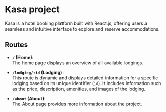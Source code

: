 # Kasa project
Kasa is a hotel booking platform built with React.js, offering users a seamless and intuitive interface to explore and reserve accommodations.

## Routes

- **`/` (Home)**:  
  The home page displays an overview of all available lodgings.

- **`/lodging/:id` (Lodging)**:  
  This route is dynamic and displays detailed information for a specific lodging based on its unique identifier (`id`). It includes information such as the price, description, amenities, and images of the lodging.

- **`/about` (About)**:  
  The About page provides more information about the project.
